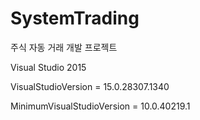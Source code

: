 # SystemTrading
주식 자동 거래 개발 프로젝트

Visual Studio 2015

VisualStudioVersion = 15.0.28307.1340

MinimumVisualStudioVersion = 10.0.40219.1
